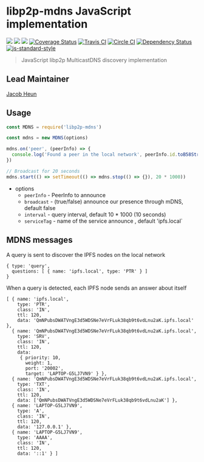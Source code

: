 libp2p-mdns JavaScript implementation
=====================================

[![](https://img.shields.io/badge/made%20by-Protocol%20Labs-blue.svg?style=flat-square)](http://ipn.io)
[![](https://img.shields.io/badge/project-IPFS-blue.svg?style=flat-square)](http://ipfs.io/)
[![](https://img.shields.io/badge/freenode-%23ipfs-blue.svg?style=flat-square)](http://webchat.freenode.net/?channels=%23ipfs)
[![Coverage Status](https://coveralls.io/repos/github/libp2p/js-libp2p-mdns/badge.svg?branch=master)](https://coveralls.io/github/libp2p/js-libp2p-mdns?branch=master)
[![Travis CI](https://travis-ci.org/libp2p/js-libp2p-mdns.svg?branch=master)](https://travis-ci.org/libp2p/js-libp2p-mdns)
[![Circle CI](https://circleci.com/gh/libp2p/js-libp2p-mdns.svg?style=svg)](https://circleci.com/gh/libp2p/js-libp2p-mdns)
[![Dependency Status](https://david-dm.org/libp2p/js-libp2p-mdns.svg?style=flat-square)](https://david-dm.org/libp2p/js-libp2p-mdns)
[![js-standard-style](https://img.shields.io/badge/code%20style-standard-brightgreen.svg?style=flat-square)](https://github.com/feross/standard)

> JavaScript libp2p MulticastDNS discovery implementation

## Lead Maintainer

[Jacob Heun](https://github.com/jacobheun)

## Usage

```JavaScript
const MDNS = require('libp2p-mdns')

const mdns = new MDNS(options)

mdns.on('peer', (peerInfo) => {
  console.log('Found a peer in the local network', peerInfo.id.toB58String())
})

// Broadcast for 20 seconds
mdns.start(() => setTimeout(() => mdns.stop(() => {}), 20 * 1000))
```

- options
  - `peerInfo` - PeerInfo to announce
  - `broadcast` - (true/false) announce our presence through mDNS, default false
  - `interval` - query interval, default 10 * 1000 (10 seconds)
  - `serviceTag` - name of the service announce , default 'ipfs.local`

## MDNS messages

A query is sent to discover the IPFS nodes on the local network

```
{ type: 'query',
  questions: [ { name: 'ipfs.local', type: 'PTR' } ]
}
```

When a query is detected, each IPFS node sends an answer about itself

```
[ { name: 'ipfs.local',
    type: 'PTR',
    class: 'IN',
    ttl: 120,
    data: 'QmNPubsDWATVngE3d5WDSNe7eVrFLuk38qb9t6vdLnu2aK.ipfs.local' },
  { name: 'QmNPubsDWATVngE3d5WDSNe7eVrFLuk38qb9t6vdLnu2aK.ipfs.local',
    type: 'SRV',
    class: 'IN',
    ttl: 120,
    data:
     { priority: 10,
       weight: 1,
       port: '20002',
       target: 'LAPTOP-G5LJ7VN9' } },
  { name: 'QmNPubsDWATVngE3d5WDSNe7eVrFLuk38qb9t6vdLnu2aK.ipfs.local',
    type: 'TXT',
    class: 'IN',
    ttl: 120,
    data: ['QmNPubsDWATVngE3d5WDSNe7eVrFLuk38qb9t6vdLnu2aK'] },
  { name: 'LAPTOP-G5LJ7VN9',
    type: 'A',
    class: 'IN',
    ttl: 120,
    data: '127.0.0.1' },
  { name: 'LAPTOP-G5LJ7VN9',
    type: 'AAAA',
    class: 'IN',
    ttl: 120,
    data: '::1' } ]
```
